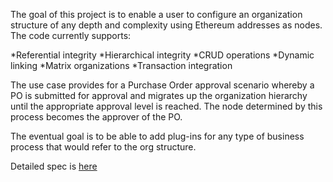 The goal of this project is to enable a user to configure an organization structure of any depth and complexity using Ethereum addresses as nodes. The code currently supports:

*Referential integrity
*Hierarchical integrity
*CRUD operations
*Dynamic linking
*Matrix organizations
*Transaction integration
 
 The use case provides for a Purchase Order approval scenario whereby a PO is submitted for approval and migrates up the organization hierarchy until the appropriate approval level is reached. The node determined by this process becomes the approver of the PO.

The eventual goal is to be able to add plug-ins for any type of business process that would refer to the org structure.

Detailed spec is [here](https://docs.google.com/document/d/1jQOW8ZO2-IxkCLyEBoNOcMOGYlQAnNhQ0TgIiQnncik/edit#heading=h.9nvcibv3gama)



